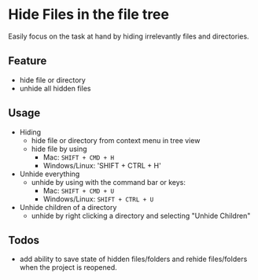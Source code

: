 # Hide Files in the file tree

Easily focus on the task at hand by hiding irrelevantly files and directories.

## Feature
* hide file or directory
* unhide all hidden files

## Usage
* Hiding
  * hide file or directory from context menu in tree view
  * hide file by using
    * Mac: `SHIFT + CMD + H`
    * Windows/Linux: 'SHIFT + CTRL + H'
* Unhide everything
  * unhide by using with the command bar or keys:
    * Mac: `SHIFT + CMD + U`
    * Windows/Linux: `SHIFT + CTRL + U`
* Unhide children of a directory
  * unhide by right clicking a directory and selecting "Unhide Children"

## Todos
* add ability to save state of hidden files/folders and rehide files/folders when the project is reopened.
